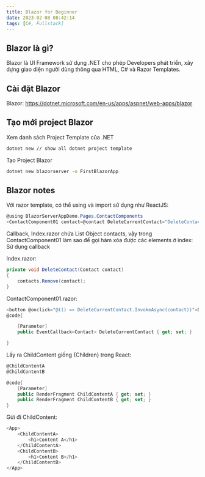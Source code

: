```yaml
---
title: Blazor for Beginner
date: 2023-02-08 08:42:14
tags: [C#, Fullstack]
---
```


## Blazor là gì?

Blazor là UI Framework sử dụng .NET cho phép Developers phát triển, xây dựng giao diện người dùng thông qua HTML, C# và Razor Templates.

## Cài đặt Blazor

Blazor: https://dotnet.microsoft.com/en-us/apps/aspnet/web-apps/blazor

## Tạo mới project Blazor

Xem danh sách Project Template của .NET

```bash
dotnet new // show all dotnet project template
```

Tạo Project Blazor

```bash
dotnet new blazorserver -o FirstBlazorApp
```

## Blazor notes

Với razor template, có thể using và import sử dụng như ReactJS:

```cs
@using BlazorServerAppDemo.Pages.ContactComponents
<ContactComponent01 contact=@contact DeleteCurrentContact="DeleteContact" ></ContactComponent01>
```

Callback, Index.razor chứa List Object contacts, vậy trong ContactComponent01 làm sao để gọi hàm xóa được các elements ở index: Sử dụng callback

Index.razor:

```cs
private void DeleteContact(Contact contact)
{
    contacts.Remove(contact);
}
```

ContactComponent01.razor:

```cs
<button @onclick="@(() => DeleteCurrentContact.InvokeAsync(contact))">Delete</button>
@code{

	[Parameter]
	public EventCallback<Contact> DeleteCurrentContact { get; set; }

}
```

Lấy ra ChildContent giống {Children} trong React:

```cs
@ChildContentA
@ChildContentB

@code{
    [Parameter]
    public RenderFragment ChildContentA { get; set; }
    public RenderFragment ChildContentB { get; set; }
}
```

Gửi đi ChildContent:
```cs
<App>
    <ChildContentA>
        <h1>Content A</h1>
    </ChildContentA>
    <ChildContentB>
        <h1>Content B</h1>
    </ChildContentB>
</App>
```
